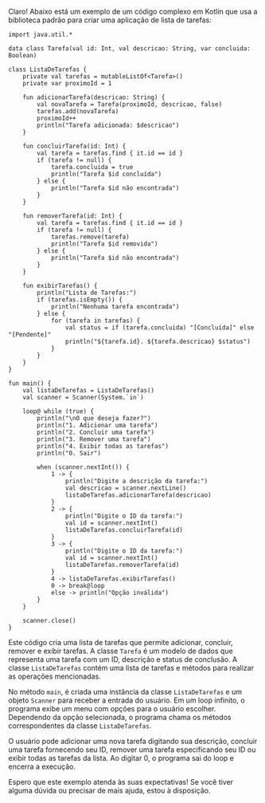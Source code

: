 Claro! Abaixo está um exemplo de um código complexo em Kotlin que usa a biblioteca padrão para criar uma aplicação de lista de tarefas:

```
import java.util.*

data class Tarefa(val id: Int, val descricao: String, var concluida: Boolean)

class ListaDeTarefas {
    private val tarefas = mutableListOf<Tarefa>()
    private var proximoId = 1
    
    fun adicionarTarefa(descricao: String) {
        val novaTarefa = Tarefa(proximoId, descricao, false)
        tarefas.add(novaTarefa)
        proximoId++
        println("Tarefa adicionada: $descricao")
    }
    
    fun concluirTarefa(id: Int) {
        val tarefa = tarefas.find { it.id == id }
        if (tarefa != null) {
            tarefa.concluida = true
            println("Tarefa $id concluída")
        } else {
            println("Tarefa $id não encontrada")
        }
    }
    
    fun removerTarefa(id: Int) {
        val tarefa = tarefas.find { it.id == id }
        if (tarefa != null) {
            tarefas.remove(tarefa)
            println("Tarefa $id removida")
        } else {
            println("Tarefa $id não encontrada")
        }
    }
    
    fun exibirTarefas() {
        println("Lista de Tarefas:")
        if (tarefas.isEmpty()) {
            println("Nenhuma tarefa encontrada")
        } else {
            for (tarefa in tarefas) {
                val status = if (tarefa.concluida) "[Concluída]" else "[Pendente]"
                println("${tarefa.id}. ${tarefa.descricao} $status")
            }
        }
    }
}

fun main() {
    val listaDeTarefas = ListaDeTarefas()
    val scanner = Scanner(System.`in`)
    
    loop@ while (true) {
        println("\nO que deseja fazer?")
        println("1. Adicionar uma tarefa")
        println("2. Concluir uma tarefa")
        println("3. Remover uma tarefa")
        println("4. Exibir todas as tarefas")
        println("0. Sair")
        
        when (scanner.nextInt()) {
            1 -> {
                println("Digite a descrição da tarefa:")
                val descricao = scanner.nextLine()
                listaDeTarefas.adicionarTarefa(descricao)
            }
            2 -> {
                println("Digite o ID da tarefa:")
                val id = scanner.nextInt()
                listaDeTarefas.concluirTarefa(id)
            }
            3 -> {
                println("Digite o ID da tarefa:")
                val id = scanner.nextInt()
                listaDeTarefas.removerTarefa(id)
            }
            4 -> listaDeTarefas.exibirTarefas()
            0 -> break@loop
            else -> println("Opção inválida")
        }
    }
    
    scanner.close()
}
```

Este código cria uma lista de tarefas que permite adicionar, concluir, remover e exibir tarefas. A classe `Tarefa` é um modelo de dados que representa uma tarefa com um ID, descrição e status de conclusão. A classe `ListaDeTarefas` contém uma lista de tarefas e métodos para realizar as operações mencionadas.

No método `main`, é criada uma instância da classe `ListaDeTarefas` e um objeto `Scanner` para receber a entrada do usuário. Em um loop infinito, o programa exibe um menu com opções para o usuário escolher. Dependendo da opção selecionada, o programa chama os métodos correspondentes da classe `ListaDeTarefas`.

O usuário pode adicionar uma nova tarefa digitando sua descrição, concluir uma tarefa fornecendo seu ID, remover uma tarefa especificando seu ID ou exibir todas as tarefas da lista. Ao digitar 0, o programa sai do loop e encerra a execução.

Espero que este exemplo atenda às suas expectativas! Se você tiver alguma dúvida ou precisar de mais ajuda, estou à disposição.